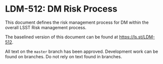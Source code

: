 # LDM-512: DM Risk Process

This document defines the risk management process for DM within the overall LSST Risk management process.

The baselined version of this document can be found at <https://ls.st/LDM-512>.

All text on the `master` branch has been approved. Development work can be found on branches.
Do not rely on text found in branches.
